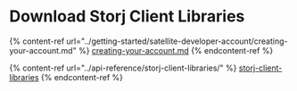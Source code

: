 # Download Storj Client Libraries

{% content-ref url="../getting-started/satellite-developer-account/creating-your-account.md" %}
[creating-your-account.md](../getting-started/satellite-developer-account/creating-your-account.md)
{% endcontent-ref %}

{% content-ref url="../api-reference/storj-client-libraries/" %}
[storj-client-libraries](../api-reference/storj-client-libraries/)
{% endcontent-ref %}

